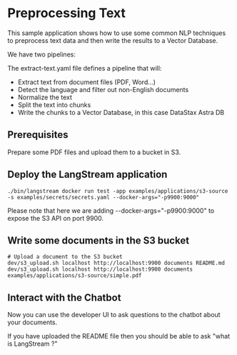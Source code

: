 # Preprocessing Text 

This sample application shows how to use some common NLP techniques to preprocess text data and then write the results to a Vector Database.

We have two pipelines:

The extract-text.yaml file defines a pipeline that will:

- Extract text from document files (PDF, Word...)
- Detect the language and filter out non-English documents
- Normalize the text
- Split the text into chunks
- Write the chunks to a Vector Database, in this case DataStax Astra DB

## Prerequisites

Prepare some PDF files and upload them to a bucket in S3.

## Deploy the LangStream application

```
./bin/langstream docker run test -app examples/applications/s3-source -s examples/secrets/secrets.yaml --docker-args="-p9900:9000"
```

Please note that here we are adding --docker-args="-p9900:9000" to expose the S3 API on port 9900.


## Write some documents in the S3 bucket

```
# Upload a document to the S3 bucket
dev/s3_upload.sh localhost http://localhost:9900 documents README.md
dev/s3_upload.sh localhost http://localhost:9900 documents examples/applications/s3-source/simple.pdf
```

## Interact with the Chatbot

Now you can use the developer UI to ask questions to the chatbot about your documents.

If you have uploaded the README file then you should be able to ask "what is LangStream ?"